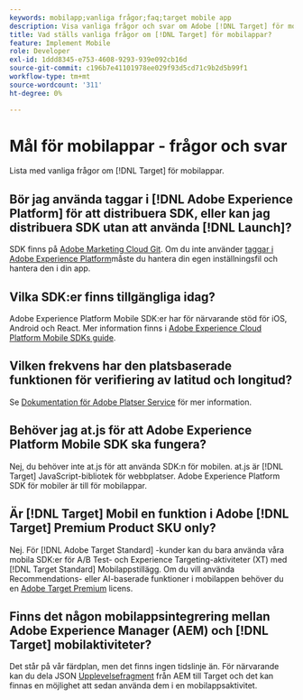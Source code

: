 ```yaml
---
keywords: mobilapp;vanliga frågor;faq;target mobile app
description: Visa vanliga frågor och svar om Adobe [!DNL Target] för mobilappar.
title: Vad ställs vanliga frågor om [!DNL Target] för mobilappar?
feature: Implement Mobile
role: Developer
exl-id: 1ddd8345-e753-4608-9293-939e092cb16d
source-git-commit: c196b7e41101978ee029f93d5cd71c9b2d5b99f1
workflow-type: tm+mt
source-wordcount: '311'
ht-degree: 0%

---
```


# Mål för mobilappar - frågor och svar

Lista med vanliga frågor om [!DNL Target] för mobilappar.

## Bör jag använda taggar i [!DNL Adobe Experience Platform] för att distribuera SDK, eller kan jag distribuera SDK utan att använda [!DNL Launch]?

SDK finns på [Adobe Marketing Cloud Git](https://github.com/Adobe-Marketing-Cloud/acp-sdks/). Om du inte använder [taggar i Adobe Experience Platform](https://experienceleague.adobe.com/docs/experience-platform/tags/home.html)måste du hantera din egen inställningsfil och hantera den i din app.

## Vilka SDK:er finns tillgängliga idag?

Adobe Experience Platform Mobile SDK:er har för närvarande stöd för iOS, Android och React. Mer information finns i [Adobe Experience Cloud Platform Mobile SDKs guide](https://aep-sdks.gitbook.io/docs/).

## Vilken frekvens har den platsbaserade funktionen för verifiering av latitud och longitud?

Se [Dokumentation för Adobe Platser Service](https://experienceleague.adobe.com/docs/places/using/home.html) för mer information.

## Behöver jag at.js för att Adobe Experience Platform Mobile SDK ska fungera?

Nej, du behöver inte at.js för att använda SDK:n för mobilen. at.js är [!DNL Target] JavaScript-bibliotek för webbplatser. Adobe Experience Platform SDK för mobiler är till för mobilappar.

## Är [!DNL Target] Mobil en funktion i Adobe [!DNL Target] Premium Product SKU only?

Nej. För [!DNL Adobe Target Standard] -kunder kan du bara använda våra mobila SDK:er för A/B Test- och Experience Targeting-aktiviteter (XT) med [!DNL Target Standard] Mobilappstillägg. Om du vill använda Recommendations- eller AI-baserade funktioner i mobilappen behöver du en [Adobe Target Premium](/help/main/c-intro/intro.md#premium) licens.

## Finns det någon mobilappsintegrering mellan Adobe Experience Manager (AEM) och [!DNL Target] mobilaktiviteter?

Det står på vår färdplan, men det finns ingen tidslinje än. För närvarande kan du dela JSON [Upplevelsefragment](/help/main/c-experiences/c-manage-content/aem-experience-fragments.md) från AEM till Target och det kan finnas en möjlighet att sedan använda dem i en mobilappsaktivitet.
